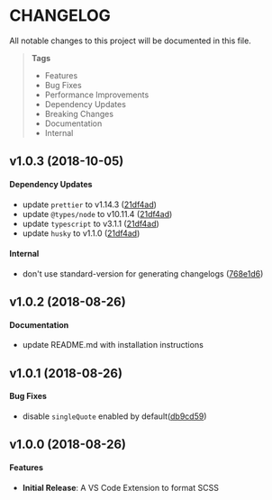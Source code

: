 # CHANGELOG

All notable changes to this project will be documented in this file.

> **Tags**
> - Features
> - Bug Fixes
> - Performance Improvements
> - Dependency Updates
> - Breaking Changes
> - Documentation
> - Internal

## v1.0.3 (2018-10-05)

#### Dependency Updates

* update `prettier` to v1.14.3 ([21df4ad](https://github.com/sibiraj-s/vscode-scss-formatter/commit/21df4ad))
* update `@types/node` to v10.11.4 ([21df4ad](https://github.com/sibiraj-s/vscode-scss-formatter/commit/21df4ad))
* update `typescript` to v3.1.1 ([21df4ad](https://github.com/sibiraj-s/vscode-scss-formatter/commit/21df4ad))
* update `husky` to v1.1.0 ([21df4ad](https://github.com/sibiraj-s/vscode-scss-formatter/commit/21df4ad))

#### Internal

* don't use standard-version for generating changelogs ([768e1d6](https://github.com/sibiraj-s/vscode-scss-formatter/commit/768e1d6))

## v1.0.2 (2018-08-26)

#### Documentation

* update README.md with installation instructions

## v1.0.1 (2018-08-26)

#### Bug Fixes

* disable `singleQuote` enabled by default([db9cd59](https://github.com/sibiraj-s/vscode-scss-formatter/commit/db9cd59))

## v1.0.0 (2018-08-26)

#### Features

* **Initial Release**: A VS Code Extension to format SCSS
